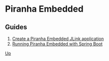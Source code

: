 # Piranha Embedded

## Guides

1. [Create a Piranha Embedded JLink application](jlink/)
1. [Running Piranha Embedded with Spring Boot](springboot/)

[Up](../)
